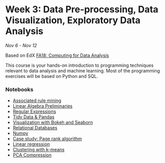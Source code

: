 # Week 3: Data Pre-processing, Data Visualization, Exploratory Data Analysis

*Nov 6 - Nov 12*

Based on EdX [FA18: Computing for Data Analysis](https://www.edx.org/course/introduction-to-computing-for-data-analysis)

This course is your hands-on introduction to programming techniques relevant to data analysis and
machine learning. Most of the programming exercises will be based on Python and SQL.

### Notebooks

* [Associated rule mining](https://github.com/rummanwaqar/learn_data_science/blob/master/week3/1_associated_rule_mining.ipynb)
* [Linear Algebra Preliminaries](https://github.com/rummanwaqar/learn_data_science/blob/master/week3/3_linear_algebra.ipynb)
* [Regular Expressions](https://github.com/rummanwaqar/learn_data_science/blob/master/week3/5_regex.ipynb)
* [Tidy Data & Pandas](https://github.com/rummanwaqar/learn_data_science/blob/master/week3/7_pandas.ipynb)
* [Visualization with Bokeh and Seaborn](https://github.com/rummanwaqar/learn_data_science/blob/master/week3/8_visualizations.ipynb)
* [Relational Databases](https://github.com/rummanwaqar/learn_data_science/blob/master/week3/9_databases.ipynb)
* [Numpy](https://github.com/rummanwaqar/learn_data_science/blob/master/week3/10_numpy.ipynb)
* [Case study: Page rank algorithm](https://github.com/rummanwaqar/learn_data_science/blob/master/week3/11_page_rank.ipynb)
* [Linear regression](https://github.com/rummanwaqar/learn_data_science/blob/master/week3/12_linear_regression.ipynb)
* [Clustering with k-means](https://github.com/rummanwaqar/learn_data_science/blob/master/week3/14_clustering.ipynb)
* [PCA Compression](https://github.com/rummanwaqar/learn_data_science/blob/master/week3/15_pca.ipynb)
